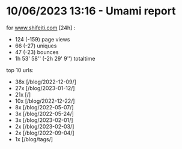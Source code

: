 # 10/06/2023 13:16 - Umami report
for www.shifeiti.com [24h] :

 - 124 (-159) page views
 - 66 (-27) uniques
 - 47 (-23) bounces
 - 1h 53' 58'' (-2h 29' 9'') totaltime


top 10 urls:
 - 38x [/blog/2022-12-09/]
 - 27x [/blog/2023-01-12/]
 - 21x [/]
 - 10x [/blog/2022-12-22/]
 - 8x [/blog/2022-05-07/]
 - 3x [/blog/2022-05-24/]
 - 3x [/blog/2023-02-01/]
 - 2x [/blog/2023-02-03/]
 - 2x [/blog/2022-09-04/]
 - 1x [/blog/tags/]


